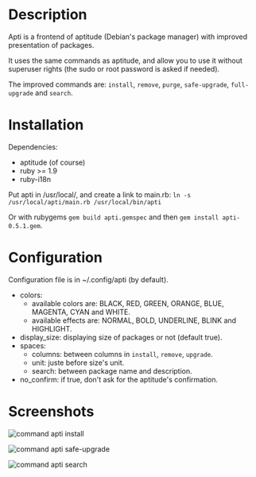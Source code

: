 # Description

Apti is a frontend of aptitude (Debian's package manager) with improved presentation of packages.

It uses the same commands as aptitude, and allow you to use it without superuser rights (the sudo or root password is asked if needed).

The improved commands are: `install`, `remove`, `purge`, `safe-upgrade`, `full-upgrade` and `search`.

# Installation

Dependencies:

* aptitude (of course)
* ruby >= 1.9
* ruby-i18n

Put apti in /usr/local/, and create a link to main.rb: `ln -s /usr/local/apti/main.rb /usr/local/bin/apti`

Or with rubygems `gem build apti.gemspec` and then `gem install apti-0.5.1.gem`.

# Configuration

Configuration file is in ~/.config/apti (by default).

* colors:
    * available colors are: BLACK, RED, GREEN, ORANGE, BLUE, MAGENTA, CYAN and WHITE.
    * available effects are: NORMAL, BOLD, UNDERLINE, BLINK and HIGHLIGHT.
* display_size: displaying size of packages or not (default true).
* spaces:
    * columns: between columns in `install`, `remove`, `upgrade`.
    * unit: juste before size's unit.
    * search: between package name and description.
* no_confirm: if true, don't ask for the aptitude's confirmation.

# Screenshots

![command apti install](http://gnux.legtux.org/src/images/scripts/apti_install.png "command apti install")

![command apti safe-upgrade](http://gnux.legtux.org/src/images/scripts/apti_safe_upgrade.png "command apti safe-upgrade")

![command apti search](http://gnux.legtux.org/src/images/scripts/apti_search.png "command apti search")

